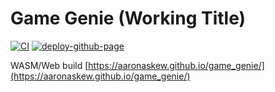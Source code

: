# Game Genie (Working Title)

[![CI](https://github.com/aaronaskew/game_genie/actions/workflows/ci.yml/badge.svg)](https://github.com/aaronaskew/game_genie/actions/workflows/ci.yml)
[![deploy-github-page](https://github.com/aaronaskew/game_genie/actions/workflows/deploy-page.yaml/badge.svg)](https://github.com/aaronaskew/game_genie/actions/workflows/deploy-page.yaml)

WASM/Web build
[https://aaronaskew.github.io/game_genie/](https://aaronaskew.github.io/game_genie/)
